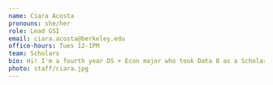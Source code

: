 ```yaml
---
name: Ciara Acosta
pronouns: she/her
role: Lead GSI
email: ciara.acosta@berkeley.edu
office-hours: Tues 12-1PM
team: Scholars
bio: Hi! I'm a fourth year DS + Econ major who took Data 8 as a Scholar and is beyond excited for you to join!! 🥰 Outside of the classroom, you can find me at Berkeley Social Club, Grégoire, or the lawn in front of California hall.
photo: staff/ciara.jpg
---
```

